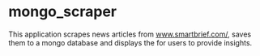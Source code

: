 # mongo_scraper

This application scrapes news articles from www.smartbrief.com/, saves them to a mongo database and displays the for users to provide insights.
